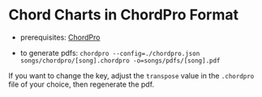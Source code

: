 # Chord Charts in ChordPro Format

- prerequisites: [ChordPro](https://github.com/ChordPro/chordpro/wiki/ChordPro-File-Format-Specification)

- to generate pdfs: `chordpro --config=./chordpro.json songs/chordpro/[song].chordpro -o=songs/pdfs/[song].pdf`

If you want to change the key, adjust the `transpose` value in the `.chordpro` file of your choice, then regenerate the pdf.
